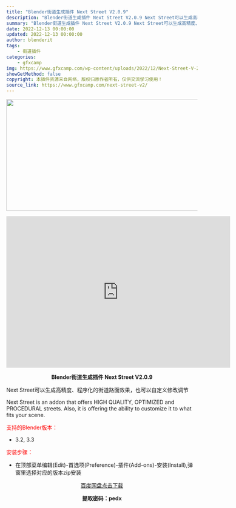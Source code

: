 ```yaml
---
title: "Blender街道生成插件 Next Street V2.0.9"
description: "Blender街道生成插件 Next Street V2.0.9 Next Street可以生成高精度、程序化的街道路面效果，也可以自定义修改调节 Next Street is an addon th..."
summary: "Blender街道生成插件 Next Street V2.0.9 Next Street可以生成高精度、程序化的街道路面效果，也可以自定义修改调节 Next Street is an addon th..."
date: 2022-12-13 00:00:00
updated: 2022-12-13 00:00:00
author: blenderit
tags: 
    - 街道插件
categories:
    - gfxcamp
img: https://www.gfxcamp.com/wp-content/uploads/2022/12/Next-Street-V-2.jpg
showGetMethod: false
copyright: 本插件资源来自网络，版权归原作者所有，仅供交流学习使用！
source_link: https://www.gfxcamp.com/next-street-v2/
---
```

<div><p><img decoding="async" class="aligncenter size-full wp-image-108856" src="https://www.gfxcamp.com/wp-content/uploads/2022/12/Next-Street-V-2.jpg" data-src="https://www.gfxcamp.com/wp-content/uploads/2022/12/Next-Street-V-2.jpg" alt="" width="590" height="295" data-srcset="https://www.gfxcamp.com/wp-content/uploads/2022/12/Next-Street-V-2.jpg 590w, https://www.gfxcamp.com/wp-content/uploads/2022/12/Next-Street-V-2-150x75.jpg 150w" data-sizes="(max-width: 590px) 100vw, 590px"></p><p style="text-align: center;"><iframe loading="lazy" src="https://player.youku.com/embed/XNTkyNjUyMzQwNA==" width="590" height="400" frameborder="0" allowfullscreen="allowfullscreen" data-mce-fragment="1"></iframe></p><p style="text-align: center;"><strong>Blender街道生成插件 Next Street V2.0.9</strong></p><p>Next Street可以生成高精度、程序化的街道路面效果，也可以自定义修改调节</p><p>Next Street is an addon that offers HIGH QUALITY, OPTIMIZED and PROCEDURAL streets. Also, it is offering the ability to customize it to what fits your scene.</p><p style="text-align: left;"><span style="color: #ff0000;">支持的Blender版本：</span></p><ul>
<li style="text-align: left;">3.2, 3.3</li>
</ul><p style="text-align: left;"><span style="color: #ff0000;">安装步骤：</span></p><ul>
<li>在顶部菜单编辑(Edit)-首选项(Preference)-插件(Add-ons)-安装(Install),弹窗里选择对应的版本zip安装</li>
</ul><p style="text-align: center;"><a class="maxbutton-3 maxbutton maxbutton-baidu" target="_blank" rel="noopener" href="https://pan.baidu.com/s/1vsqSZxtZ-tI-n2SjrPk-KA?pwd=pedx"><span class="mb-text">百度网盘点击下载</span></a></p><p style="text-align: center;"><strong>提取密码：pedx</strong></p></div>